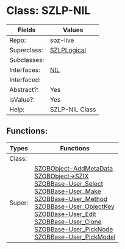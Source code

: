 
# Class:	SZLP-NIL

| Fields | Values |
| --------- | --------- |
| Repo: | soz-live |
| Superclass: | [SZLPLogical](SZLPLogical.html) |
| Subclasses: |  |
| Interfaces: | [NIL](NIL.html) |
| Interfaced: |  |
| Abstract?: | Yes |
| isValue?: | Yes |
| Help: | SZLP-NIL Class |


## Functions:

| Types | Functions |
| --------- | --------- |
| Class: |  |
| Super: | [SZOBObject-AddMetaData](SZOBObject.html) <br> [SZOBObject->SZIX](SZOBObject.html) <br> [SZOBBase-User_Select](SZOBBase.html) <br> [SZOBBase-User_Make](SZOBBase.html) <br> [SZOBBase-User_Method](SZOBBase.html) <br> [SZOBBase-User_ObjectKey](SZOBBase.html) <br> [SZOBBase-User_Edit](SZOBBase.html) <br> [SZOBBase-User_Clone](SZOBBase.html) <br> [SZOBBase-User_PickNode](SZOBBase.html) <br> [SZOBBase-User_PickModel](SZOBBase.html) |


